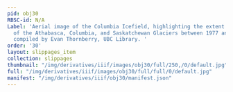```yaml
---
pid: obj30
RBSC-id: N/A
Label: 'Aerial image of the Columbia Icefield, highlighting the extent of recession
  of the Athabasca, Columbia, and Saskatchewan Glaciers between 1977 and 2020. Image
  compiled by Evan Thornberry, UBC Library. '
order: '30'
layout: slippages_item
collection: slippages
thumbnail: "/img/derivatives/iiif/images/obj30/full/250,/0/default.jpg"
full: "/img/derivatives/iiif/images/obj30/full/full/0/default.jpg"
manifest: "/img/derivatives/iiif/obj30/manifest.json"
---
```


